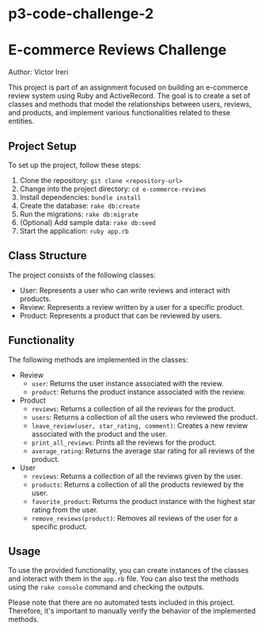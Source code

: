 # p3-code-challenge-2
# E-commerce Reviews Challenge

Author: Victor Ireri

This project is part of an assignment focused on building an e-commerce review system using Ruby and ActiveRecord. The goal is to create a set of classes and methods that model the relationships between users, reviews, and products, and implement various functionalities related to these entities.

## Project Setup

To set up the project, follow these steps:

1. Clone the repository: `git clone <repository-url>`
2. Change into the project directory: `cd e-commerce-reviews`
3. Install dependencies: `bundle install`
4. Create the database: `rake db:create`
5. Run the migrations: `rake db:migrate`
6. (Optional) Add sample data: `rake db:seed`
7. Start the application: `ruby app.rb`

## Class Structure

The project consists of the following classes:

- User: Represents a user who can write reviews and interact with products.
- Review: Represents a review written by a user for a specific product.
- Product: Represents a product that can be reviewed by users.

## Functionality

The following methods are implemented in the classes:

- Review
  - `user`: Returns the user instance associated with the review.
  - `product`: Returns the product instance associated with the review.
- Product
  - `reviews`: Returns a collection of all the reviews for the product.
  - `users`: Returns a collection of all the users who reviewed the product.
  - `leave_review(user, star_rating, comment)`: Creates a new review associated with the product and the user.
  - `print_all_reviews`: Prints all the reviews for the product.
  - `average_rating`: Returns the average star rating for all reviews of the product.
- User
  - `reviews`: Returns a collection of all the reviews given by the user.
  - `products`: Returns a collection of all the products reviewed by the user.
  - `favorite_product`: Returns the product instance with the highest star rating from the user.
  - `remove_reviews(product)`: Removes all reviews of the user for a specific product.

## Usage

To use the provided functionality, you can create instances of the classes and interact with them in the `app.rb` file. You can also test the methods using the `rake console` command and checking the outputs.

Please note that there are no automated tests included in this project. Therefore, it's important to manually verify the behavior of the implemented methods.

